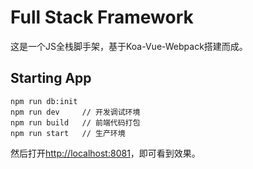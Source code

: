 # Full Stack Framework

这是一个JS全栈脚手架，基于Koa-Vue-Webpack搭建而成。

## Starting App

```
npm run db:init
npm run dev     // 开发调试环境
npm run build   // 前端代码打包
npm run start   // 生产环境
```

然后打开[http://localhost:8081](http://localhost:8081)，即可看到效果。